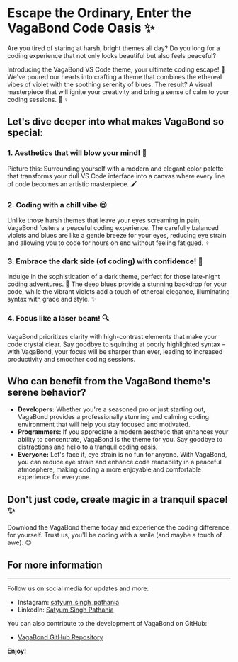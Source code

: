 # Escape the Ordinary, Enter the VagaBond Code Oasis ✨

Are you tired of staring at harsh, bright themes all day? Do you long for a coding experience that not only looks beautiful but also feels peaceful?

Introducing the VagaBond VS Code theme, your ultimate coding escape! 🌿 We've poured our hearts into crafting a theme that combines the ethereal vibes of violet with the soothing serenity of blues. The result? A visual masterpiece that will ignite your creativity and bring a sense of calm to your coding sessions. 🎨 ‍♀️

## Let's dive deeper into what makes VagaBond so special:

### 1. Aesthetics that will blow your mind! 💫

Picture this: Surrounding yourself with a modern and elegant color palette that transforms your dull VS Code interface into a canvas where every line of code becomes an artistic masterpiece. 🖌️

### 2. Coding with a chill vibe 😌

Unlike those harsh themes that leave your eyes screaming in pain, VagaBond fosters a peaceful coding experience. The carefully balanced violets and blues are like a gentle breeze for your eyes, reducing eye strain and allowing you to code for hours on end without feeling fatigued. ‍♀️

### 3. Embrace the dark side (of coding) with confidence! 🌌

Indulge in the sophistication of a dark theme, perfect for those late-night coding adventures. 🌙 The deep blues provide a stunning backdrop for your code, while the vibrant violets add a touch of ethereal elegance, illuminating syntax with grace and style. ✨

### 4. Focus like a laser beam! 🔍

VagaBond prioritizes clarity with high-contrast elements that make your code crystal clear. Say goodbye to squinting at poorly highlighted syntax – with VagaBond, your focus will be sharper than ever, leading to increased productivity and smoother coding sessions.

## Who can benefit from the VagaBond theme's serene behavior?

- **Developers:** Whether you're a seasoned pro or just starting out, VagaBond provides a professionally stunning and calming coding environment that will help you stay focused and motivated.
- **Programmers:** If you appreciate a modern aesthetic that enhances your ability to concentrate, VagaBond is the theme for you. Say goodbye to distractions and hello to a tranquil coding oasis.
- **Everyone:** Let's face it, eye strain is no fun for anyone. With VagaBond, you can reduce eye strain and enhance code readability in a peaceful atmosphere, making coding a more enjoyable and comfortable experience for everyone.

## Don't just code, create magic in a tranquil space! ✨ 

Download the VagaBond theme today and experience the coding difference for yourself. Trust us, you'll be coding with a smile (and maybe a touch of awe). 😊



## For more information
---
Follow us on social media for updates and more:

- Instagram: [satyum_singh_pathania](https://www.instagram.com/)
- LinkedIn: [Satyum Singh Pathania](https://www.linkedin.com/in/satyum-singh-pathania?utm_source=share&utm_campaign=share_via&utm_content=profile&utm_medium=android_app )

You can also contribute to the development of VagaBond on GitHub:
- [VagaBond GitHub Repository](https://github.com/Satyum-Singh/satyums-pathania-dark.git)

**Enjoy!**
